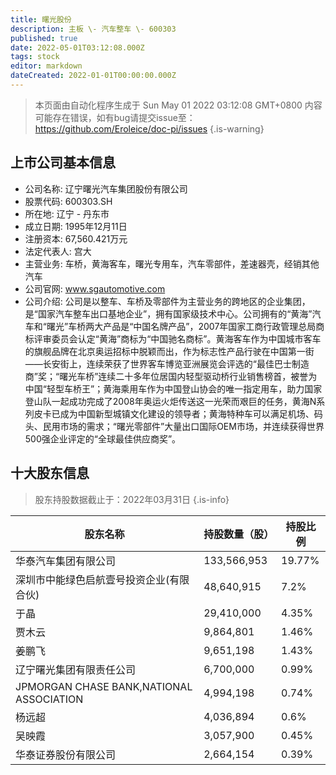 ```yaml
---
title: 曙光股份
description: 主板 \- 汽车整车 \- 600303
published: true
date: 2022-05-01T03:12:08.000Z
tags: stock
editor: markdown
dateCreated: 2022-01-01T00:00:00.000Z
---
```


> 本页面由自动化程序生成于 Sun May 01 2022 03:12:08 GMT+0800
> 内容可能存在错误，如有bug请提交issue至：https://github.com/Eroleice/doc-pi/issues
{.is-warning}

## 上市公司基本信息
- 公司名称: 辽宁曙光汽车集团股份有限公司
- 股票代码: 600303.SH
- 所在地: 辽宁 - 丹东市
- 成立日期: 1995年12月11日
- 注册资本: 67,560.421万元
- 法定代表人: 宫大
- 主营业务: 车桥，黄海客车，曙光专用车，汽车零部件，差速器壳，经销其他汽车
- 公司官网: www.sgautomotive.com
- 公司介绍: 公司是以整车、车桥及零部件为主营业务的跨地区的企业集团，是“国家汽车整车出口基地企业”，拥有国家级技术中心。公司拥有的“黄海”汽车和“曙光”车桥两大产品是“中国名牌产品”，2007年国家工商行政管理总局商标评审委员会认定“黄海”商标为“中国驰名商标”。黄海客车作为中国城市客车的旗舰品牌在北京奥运招标中脱颖而出，作为标志性产品行驶在中国第一街——长安街上，连续荣获了世界客车博览亚洲展览会评选的“最佳巴士制造商”奖；“曙光车桥”连续二十多年位居国内轻型驱动桥行业销售榜首，被誉为中国“轻型车桥王”；黄海乘用车作为中国登山协会的唯一指定用车，助力国家登山队一起成功完成了2008年奥运火炬传送这一光荣而艰巨的任务，黄海N系列皮卡已成为中国新型城镇文化建设的领导者；黄海特种车可以满足机场、码头、民用市场的需求；“曙光零部件”大量出口国际OEM市场，并连续获得世界500强企业评定的“全球最佳供应商奖”。


## 十大股东信息
> 股东持股数据截止于：2022年03月31日
{.is-info}

| 股东名称 | 持股数量（股） | 持股比例 |
| --- | --- | --- |
| 华泰汽车集团有限公司 | 133,566,953 | 19.77% |
| 深圳市中能绿色启航壹号投资企业(有限合伙) | 48,640,915 | 7.2% |
| 于晶 | 29,410,000 | 4.35% |
| 贾木云 | 9,864,801 | 1.46% |
| 姜鹏飞 | 9,651,198 | 1.43% |
| 辽宁曙光集团有限责任公司 | 6,700,000 | 0.99% |
| JPMORGAN CHASE BANK,NATIONAL   ASSOCIATION | 4,994,198 | 0.74% |
| 杨远超 | 4,036,894 | 0.6% |
| 吴映霞 | 3,057,900 | 0.45% |
| 华泰证券股份有限公司 | 2,664,154 | 0.39% |




